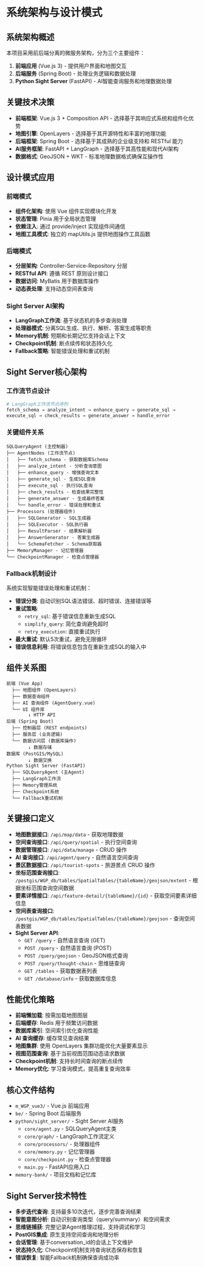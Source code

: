 # 系统架构与设计模式

## 系统架构概述
本项目采用前后端分离的微服务架构，分为三个主要组件：
1. **前端应用** (Vue.js 3) - 提供用户界面和地图交互
2. **后端服务** (Spring Boot) - 处理业务逻辑和数据处理
3. **Python Sight Server** (FastAPI) - AI智能查询服务和地理数据处理

## 关键技术决策
- **前端框架**: Vue.js 3 + Composition API - 选择基于其响应式系统和组件化优势
- **地图引擎**: OpenLayers - 选择基于其开源特性和丰富的地理功能
- **后端框架**: Spring Boot - 选择基于其成熟的企业级支持和 RESTful 能力
- **AI服务框架**: FastAPI + LangGraph - 选择基于其高性能和现代AI架构
- **数据格式**: GeoJSON + WKT - 标准地理数据格式确保互操作性

## 设计模式应用

### 前端模式
- **组件化架构**: 使用 Vue 组件实现模块化开发
- **状态管理**: Pinia 用于全局状态管理
- **依赖注入**: 通过 provide/inject 实现组件间通信
- **地图工具模式**: 独立的 mapUtils.js 提供地图操作工具函数

### 后端模式
- **分层架构**: Controller-Service-Repository 分层
- **RESTful API**: 遵循 REST 原则设计接口
- **数据访问**: MyBatis 用于数据库操作
- **动态表处理**: 支持动态空间表查询

### Sight Server AI架构
- **LangGraph工作流**: 基于状态机的多步查询处理
- **处理器模式**: 分离SQL生成、执行、解析、答案生成等职责
- **Memory机制**: 短期和长期记忆支持会话上下文
- **Checkpoint机制**: 断点续传和状态持久化
- **Fallback策略**: 智能错误处理和重试机制

## Sight Server核心架构

### 工作流节点设计
```python
# LangGraph工作流节点序列
fetch_schema → analyze_intent → enhance_query → generate_sql → 
execute_sql → check_results → generate_answer → handle_error
```

### 关键组件关系
```
SQLQueryAgent (主控制器)
├── AgentNodes (工作流节点)
│   ├── fetch_schema - 获取数据库Schema
│   ├── analyze_intent - 分析查询意图
│   ├── enhance_query - 增强查询文本
│   ├── generate_sql - 生成SQL查询
│   ├── execute_sql - 执行SQL查询
│   ├── check_results - 检查结果完整性
│   ├── generate_answer - 生成最终答案
│   └── handle_error - 错误处理和重试
├── Processors (处理器组件)
│   ├── SQLGenerator - SQL生成器
│   ├── SQLExecutor - SQL执行器
│   ├── ResultParser - 结果解析器
│   ├── AnswerGenerator - 答案生成器
│   └── SchemaFetcher - Schema获取器
├── MemoryManager - 记忆管理器
└── CheckpointManager - 检查点管理器
```

### Fallback机制设计
系统实现智能错误处理和重试机制：
- **错误分类**: 自动识别SQL语法错误、超时错误、连接错误等
- **重试策略**: 
  - `retry_sql`: 基于错误信息重新生成SQL
  - `simplify_query`: 简化查询避免超时
  - `retry_execution`: 直接重试执行
- **最大重试**: 默认5次重试，避免无限循环
- **错误信息利用**: 将错误信息包含在重新生成SQL的输入中

## 组件关系图
```
前端 (Vue App)
  ├── 地图组件 (OpenLayers)
  ├── 数据查询组件
  ├── AI 查询组件 (AgentQuery.vue)
  └── UI 组件库
        ↓ HTTP API
后端 (Spring Boot)
  ├── 控制器层 (REST endpoints)
  ├── 服务层 (业务逻辑)
  └── 数据访问层 (数据库操作)
        ↓ 数据存储
数据库 (PostGIS/MySQL)
        ↓ 数据交换
Python Sight Server (FastAPI)
  ├── SQLQueryAgent (主Agent)
  ├── LangGraph工作流
  ├── Memory管理系统
  ├── Checkpoint系统
  └── Fallback重试机制
```

## 关键接口定义
- **地图数据接口**: `/api/map/data` - 获取地理数据
- **空间查询接口**: `/api/query/spatial` - 执行空间查询
- **数据管理接口**: `/api/data/manage` - CRUD 操作
- **AI 查询接口**: `/api/agent/query` - 自然语言空间查询
- **景区数据接口**: `/api/tourist-spots` - 旅游景点 CRUD 操作
- **坐标范围查询接口**: `/postgis/WGP_db/tables/SpatialTables/{tableName}/geojson/extent` - 根据坐标范围查询空间数据
- **要素详情接口**: `/api/feature-detail/{tableName}/{id}` - 获取空间要素详细信息
- **空间表查询接口**: `/postgis/WGP_db/tables/SpatialTables/{tableName}/geojson` - 查询空间表数据
- **Sight Server API**: 
  - `GET /query` - 自然语言查询 (GET)
  - `POST /query` - 自然语言查询 (POST)
  - `POST /query/geojson` - GeoJSON格式查询
  - `POST /query/thought-chain` - 思维链查询
  - `GET /tables` - 获取数据表列表
  - `GET /database/info` - 获取数据库信息

## 性能优化策略
- **前端懒加载**: 按需加载地图图层
- **后端缓存**: Redis 用于频繁访问数据
- **数据库索引**: 空间索引优化查询性能
- **AI 查询缓存**: 缓存常见查询结果
- **地图集群**: 使用 OpenLayers 集群功能优化大量要素显示
- **视图范围查询**: 基于当前视图范围动态请求数据
- **Checkpoint机制**: 支持长时间查询的断点续传
- **Memory优化**: 学习查询模式，提高重复查询效率

## 核心文件结构
- `m_WGP_vue3/` - Vue.js 前端应用
- `be/` - Spring Boot 后端服务
- `python/sight_server/` - Sight Server AI服务
  - `core/agent.py` - SQLQueryAgent主类
  - `core/graph/` - LangGraph工作流定义
  - `core/processors/` - 处理器组件
  - `core/memory.py` - 记忆管理器
  - `core/checkpoint.py` - 检查点管理器
  - `main.py` - FastAPI应用入口
- `memory-bank/` - 项目文档和记忆库

## Sight Server技术特性
- **多步迭代查询**: 支持最多10次迭代，逐步完善查询结果
- **智能意图分析**: 自动识别查询类型（query/summary）和空间需求
- **思维链捕获**: 完整记录Agent推理过程，支持调试和学习
- **PostGIS集成**: 原生支持空间查询和地理分析
- **会话管理**: 基于conversation_id的会话上下文维护
- **状态持久化**: Checkpoint机制支持查询状态保存和恢复
- **错误恢复**: 智能Fallback机制确保查询成功率
